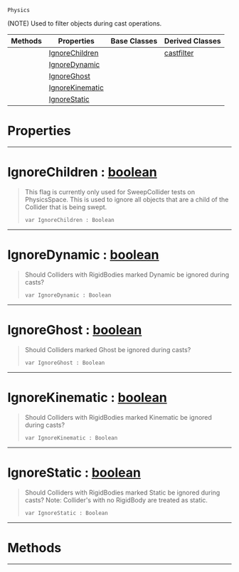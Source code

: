  `Physics`

(NOTE) Used to filter objects during cast operations.

|Methods|Properties|Base Classes|Derived Classes|
|---|---|---|---|
| |[ IgnoreChildren](https://github.com/ArendDanielek/ZeroDocsTest/blob/master/code_reference/class_reference/basecastfilter.markdown#ignorechildren-zero-engi)| |[castfilter](https://github.com/ArendDanielek/ZeroDocsTest/blob/master/code_reference/class_reference/castfilter.markdown)|
| |[ IgnoreDynamic](https://github.com/ArendDanielek/ZeroDocsTest/blob/master/code_reference/class_reference/basecastfilter.markdown#ignoredynamic-zero-engin)| | |
| |[ IgnoreGhost](https://github.com/ArendDanielek/ZeroDocsTest/blob/master/code_reference/class_reference/basecastfilter.markdown#ignoreghost-zero-engine)| | |
| |[ IgnoreKinematic](https://github.com/ArendDanielek/ZeroDocsTest/blob/master/code_reference/class_reference/basecastfilter.markdown#ignorekinematic-zero-eng)| | |
| |[ IgnoreStatic](https://github.com/ArendDanielek/ZeroDocsTest/blob/master/code_reference/class_reference/basecastfilter.markdown#ignorestatic-zero-engine)| | |


 #  Properties


---  
 #  IgnoreChildren : [boolean](https://github.com/ArendDanielek/ZeroDocsTest/blob/master/code_reference/zilch_base_types/boolean.markdown)

> This flag is currently only used for SweepCollider tests on PhysicsSpace. This is used to ignore all objects that are a child of the Collider that is being swept.
> ``` lang=cpp, name=Zilch
> var IgnoreChildren : Boolean


---  
 #  IgnoreDynamic : [boolean](https://github.com/ArendDanielek/ZeroDocsTest/blob/master/code_reference/zilch_base_types/boolean.markdown)

> Should Colliders with RigidBodies marked Dynamic be ignored during casts?
> ``` lang=cpp, name=Zilch
> var IgnoreDynamic : Boolean


---  
 #  IgnoreGhost : [boolean](https://github.com/ArendDanielek/ZeroDocsTest/blob/master/code_reference/zilch_base_types/boolean.markdown)

> Should Colliders marked Ghost be ignored during casts?
> ``` lang=cpp, name=Zilch
> var IgnoreGhost : Boolean


---  
 #  IgnoreKinematic : [boolean](https://github.com/ArendDanielek/ZeroDocsTest/blob/master/code_reference/zilch_base_types/boolean.markdown)

> Should Colliders with RigidBodies marked Kinematic be ignored during casts?
> ``` lang=cpp, name=Zilch
> var IgnoreKinematic : Boolean


---  
 #  IgnoreStatic : [boolean](https://github.com/ArendDanielek/ZeroDocsTest/blob/master/code_reference/zilch_base_types/boolean.markdown)

> Should Colliders with RigidBodies marked Static be ignored during casts? Note: Collider's with no RigidBody are treated as static.
> ``` lang=cpp, name=Zilch
> var IgnoreStatic : Boolean


---  
 #  Methods


---  
 
  
  
  
  
  
  
  

 